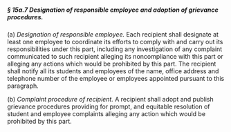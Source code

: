 ##### § 15a.7 Designation of responsible employee and adoption of grievance procedures. #####

(a) *Designation of responsible employee.* Each recipient shall designate at least one employee to coordinate its efforts to comply with and carry out its responsibilities under this part, including any investigation of any complaint communicated to such recipient alleging its noncompliance with this part or alleging any actions which would be prohibited by this part. The recipient shall notify all its students and employees of the name, office address and telephone number of the employee or employees appointed pursuant to this paragraph.

(b) *Complaint procedure of recipient.* A recipient shall adopt and publish grievance procedures providing for prompt, and equitable resolution of student and employee complaints alleging any action which would be prohibited by this part.